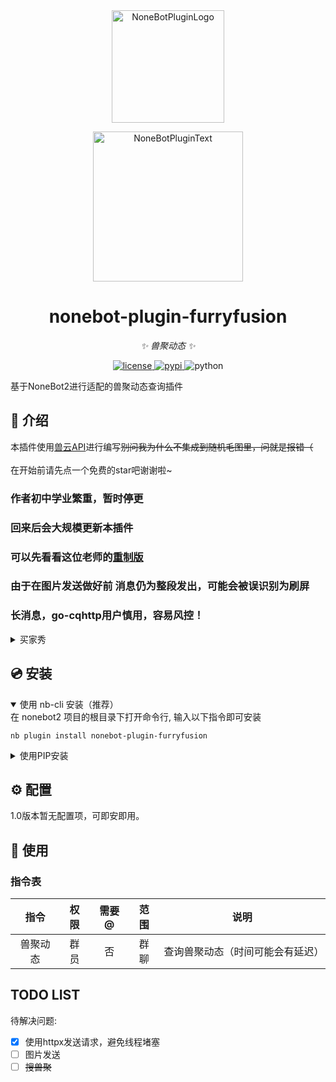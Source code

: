 <div align="center">
  <a href="https://v2.nonebot.dev/store"><img src="https://github.com/A-kirami/nonebot-plugin-template/blob/resources/nbp_logo.png" width="180" height="180" alt="NoneBotPluginLogo"></a>
  <br>
  <p><img src="https://github.com/A-kirami/nonebot-plugin-template/blob/resources/NoneBotPlugin.svg" width="240" alt="NoneBotPluginText"></p>
</div>

<div align="center">

# nonebot-plugin-furryfusion

_✨ 兽聚动态 ✨_

</a>
<a href="https://github.com/Ekac00/nonebot-plugin-furryfusion/blob/main/LICENSE">
    <img src="https://img.shields.io/github/license/Ekac00/nonebot-plugin-furryfusion.svg" alt="license">
</a>
</a>
<a href="https://pypi.python.org/pypi/nonebot-plugin-furryfusion">
    <img src="https://img.shields.io/pypi/v/nonebot-plugin-furryfusion.svg" alt="pypi">
</a>
<img src="https://img.shields.io/badge/python-3.9+-blue.svg" alt="python">

</div>

基于NoneBot2进行适配的兽聚动态查询插件

## 📖 介绍

本插件使用<a href="https://console-docs.apipost.cn/preview/fcba96ab381efa80/fdb51b00b68a9bbf?target_id=3a8b741e-9648-4469-8f47-98484378fdcf">兽云API</a>进行编写<del>别问我为什么不集成到随机毛图里，问就是报错（</del><br><br>
在开始前请先点一个免费的star吧谢谢啦~

### 作者初中学业繁重，暂时停更
### 回来后会大规模更新本插件
### 可以先看看这位老师的<a href="https://github.com/TheChenXI/nonebot-plugin-witff">重制版</a>
### 由于在图片发送做好前 消息仍为整段发出，可能会被误识别为刷屏
### 长消息，go-cqhttp用户慎用，容易风控！

<details>
<summary>买家秀</summary>

<img src="https://img2.imgtp.com/2024/05/12/dQ97OBnd.png">

</details>

## 💿 安装

<details open>
<summary>使用 nb-cli 安装（推荐）</summary>
在 nonebot2 项目的根目录下打开命令行, 输入以下指令即可安装

    nb plugin install nonebot-plugin-furryfusion

</details>

<details>
<summary>使用PIP安装</summary>
在 nonebot2 项目的插件目录下, 打开命令行, 输入安装命令

    pip install nonebot-plugin-furryfusion

打开 nonebot2 项目根目录下的 `pyproject.toml` 文件, 在 `[tool.nonebot]` 部分追加写入

    plugins = ["nonebot_plugin_furryfusion"]


</details>

## ⚙️ 配置

1.0版本暂无配置项，可即安即用。

## 🎉 使用
### 指令表
| 指令 | 权限 | 需要@ | 范围 | 说明 |
|:-----:|:----:|:----:|:----:|:----:|
| 兽聚动态 | 群员 | 否 | 群聊 | 查询兽聚动态（时间可能会有延迟） |

## TODO LIST

待解决问题:

 - [x] 使用httpx发送请求，避免线程堵塞
 - [ ] 图片发送
 - [ ] <del>搜兽聚</del>
